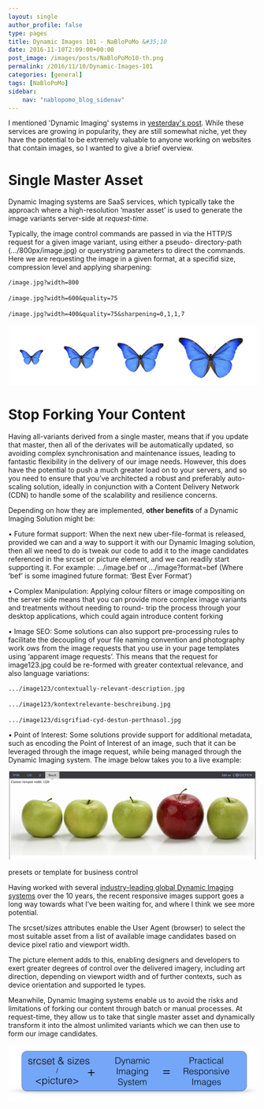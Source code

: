 ```yaml
---
layout: single
author_profile: false
type: pages
title: Dynamic Images 101 - NaBloPoMo &#35;10
date: 2016-11-10T2:09:00+00:00
post_image: /images/posts/NaBloPoMo10-th.png
permalink: /2016/11/10/Dynamic-Images-101
categories: [general]
tags: [NaBloPoMo]
sidebar:
    nav: "nablopomo_blog_sidenav"
---
```

I mentioned 'Dynamic Imaging' systems in [yesterday's post](../09/Responsive-Images-101). While these services are growing in popularity, they are still somewhat niche, yet they have the potential to be extremely valuable to anyone working on websites that contain images, so I wanted to give a brief overview.

# Single Master Asset
Dynamic Imaging systems are SaaS services, which typically take the approach where a high-resolution ‘master asset’ is used to generate the image variants server-side at *request-time*.

Typically, the image control commands are passed in via the HTTP/S request for a given image variant, using either a pseudo- directory-path (.../800px/image.jpg) or querystring parameters to direct the commands. Here we are requesting the image in a given format, at a specifid size, compression level and applying sharpening:

```
/image.jpg?width=800

/image.jpg?width=600&quality=75

/image.jpg?width=400&quality=75&sharpening=0,1,1,7
```

![Dynamic Imaging - resize](/images/posts/NaBloPoMo10-resize.png)


# Stop Forking Your Content
Having all-variants derived from a single master, means that if you update that master, then all of the derivates will be automatically updated, so avoiding complex synchronisation and maintenance issues, leading to fantastic  flexibility in the delivery of our image needs. However, this does have the potential to push a much greater load on to your servers, and so you need to ensure that you’ve architected a robust and preferably auto-scaling solution, ideally in conjunction with a Content Delivery Network (CDN) to handle some of the scalability and resilience concerns.

Depending on how they are implemented, **other benefits** of a Dynamic Imaging Solution might be:

• Future format support: When the next new uber-file-format is released, provided we can  and a way to support it with our Dynamic Imaging solution, then all we need to do is tweak our code to add it to the image candidates referenced in the srcset or picture element, and we can readily start supporting it.
For example: .../image.bef or .../image?format=bef
(Where ‘bef’ is some imagined future format: ‘Best Ever Format’)

• Complex Manipulation: Applying colour filters or image compositing on the server side means that you can provide more complex image variants and treatments without needing to round- trip the process through your desktop applications, which could again introduce content forking

• Image SEO: Some solutions can also support pre-processing rules to facilitate the decoupling of your file naming convention and photography work ows from the image requests that you use in your page templates using ‘apparent image requests’. This means that the request for image123.jpg could be re-formed with greater contextual relevance, and also language variations:

```
.../image123/contextually-relevant-description.jpg

.../image123/kontextrelevante-beschreibung.jpg

.../image123/disgrifiad-cyd-destun-perthnasol.jpg
```


• Point of Interest: Some solutions provide support for additional metadata, such as encoding the Point of Interest of an image, such that it can be leveraged through the image request, while being managed through the Dynamic Imaging system. The image below takes you to a live example:

[![Point Of Interest](/images/posts/NaBloPoMo10-poi.png)](http://respimg.es/eg/priDI/)

presets or template for business control





Having worked with several [industry-leading global Dynamic Imaging systems](http://amplience.com/products/dynamic-media/) over the 10 years, the recent responsive images support goes a long way towards what I’ve been waiting for, and where I think we see more potential.

The srcset/sizes attributes enable the User Agent (browser) to select the most suitable asset from a list of available image candidates based on device pixel ratio and viewport width.

The picture element adds to this, enabling designers and developers to exert greater degrees of control over the delivered imagery, including art direction, depending on viewport width and of further contexts, such as device orientation and supported  le types.

Meanwhile, Dynamic Imaging systems enable us to avoid
the risks and limitations of forking our content through batch or manual processes. At request-time, they allow us to take that single master asset and dynamically transform it into the almost unlimited variants which we can then use to form our image candidates.

![Dynamic Imaging - Responsive Images](/images/posts/NaBloPoMo10-PRI.png)
